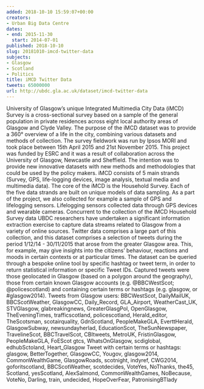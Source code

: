 ```yaml
---
added: 2018-10-10 15:59:07+00:00
creators:
- Urban Big Data Centre
dates:
- end: 2015-11-30
  start: 2014-07-01
published: 2018-10-10
slug: 20181010-imcd-twitter-data
subjects:
- Glasgow
- Scotland
- Politics
title: iMCD Twitter Data
tweets: 65000000
url: http://ubdc.gla.ac.uk/dataset/imcd-twitter-data
---
```


University of Glasgow’s unique Integrated Multimedia City Data (iMCD) Survey is a cross-sectional survey based on a sample of the general population in private residences across eight local authority areas of Glasgow and Clyde Valley. The purpose of the iMCD dataset was to provide a 360° overview of a life in the city, combining various datasets and methods of collection.
The survey fieldwork was run by Ipsos MORI and took place between 15th April 2015 and 21st November 2015. This project was funded by ESRC and it was a result of collaboration across the University of Glasgow, Newcastle and Sheffield. The intention was to provide new innovative datasets with new methods and methodologies that could be used by the policy makers.
iMCD consists of 5 main strands (Survey, GPS, life-logging devices, image analysis, textual media and multimedia data). The core of the iMCD is the Household Survey. Each of the five data strands are built on unique models of data sampling. As a part of the project, we also collected for example a sample of GPS and lifelogging sensors. Lifelogging sensors collected data through GPS devices and wearable cameras.
Concurrent to the collection of the iMCD Household Survey data UBDC researchers have undertaken a significant information extraction exercise to capture data streams related to Glasgow from a variety of online sources. Twitter data comprises a large part of this collection, and this dataset comprises a selection of tweets during the period 1/12/14 - 30/11/2015 that arose from the greater Glasgow area. This, for example, may give insights into the citizens’ behaviour, reactions and moods in certain contexts or at particular times. The dataset can be queried through a bespoke online tool by specific hashtag or tweet term, in order to return statistical information or specific Tweet IDs.  Captured tweets were those geolocated in Glasgow (based on a polygon around the geography), those from certain known Glasgow accounts (e.g. @BBCWestScot; @policescotland) and containing certain terms or hashtags (e.g. glasgow, or #glasgow2014).
Tweets from Glasgow users: BBCWestScot, DailyMailUK, BBCScotWeather, GlasgowCC, Daily_Record, GLA_Airport, WeatherCast_UK, STVGlasgow, glabreakingnews, GreaterGlasgPol, OpenGlasgow, TheEveningTimes, trafficscotland, policescotland, Herald_editor, TheScotsman, scotairquality, GdnScotland, PeopleMakeGLA, EverttHerald, GlasgowSubway, newsundayherlad, EducationScot, TheSunNewspaper, TravelineScot, BBCTravelScot, CBItweets, MetroUK, FristinGlasgow, PeopleMakeGLA, FoEScot gtcs, WhatsOnGlasgow, scdiglobal, edhubSctoland, Heart_Glasgow
Tweet with certain terms or hashtags: glasgow, BetterTogether, GlasgowCC, Yougov, glasgow2014, CommonWealthGame, GlasgowRoads, scotnight, indyref, CWG2014, goforitscotland, BBCScotWeather, scotdecides, VoteYes, NoThanks, the45, Scotland, yesScotland, AlexSalmond, CommonWealthGames, NoBecause, VoteNo, Darling, train, undecided, HopeOverFear, PatronisingBTlady

